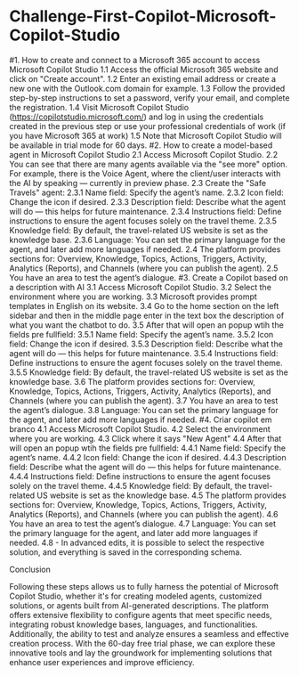 # Challenge-First-Copilot-Microsoft-Copilot-Studio 
#1. How to create and connect to a Microsoft 365 account to access Microsoft Copilot Studio
   1.1 Access the official Microsoft 365 website and click on "Create account".
   1.2 Enter an existing email address or create a new one with the Outlook.com domain for example.
   1.3 Follow the provided step-by-step instructions to set a password, verify your email, and complete the registration.
   1.4 Visit Microsoft Copilot Studio (https://copilotstudio.microsoft.com/) and log in using the credentials created in the previous step or use your professional credentials of work (if you have Microsoft 365 at work)
   1.5 Note that Microsoft Copilot Studio will be available in trial mode for 60 days.
#2. How to create a model-based agent in Microsoft Copilot Studio
   2.1 Access Microsoft Copilot Studio.
   2.2 You can see that there are many agents available via the "see more" option. For example, there is the Voice Agent, where the client/user interacts with the AI by speaking — currently in preview phase.
   2.3 Create the "Safe Travels" agent:
       2.3.1 Name field: Specify the agent’s name.
       2.3.2 Icon field: Change the icon if desired.
       2.3.3 Description field: Describe what the agent will do — this helps for future maintenance.
       2.3.4 Instructions field: Define instructions to ensure the agent focuses solely on the travel theme.
       2.3.5 Knowledge field: By default, the travel-related US website is set as the knowledge base.
       2.3.6 Language: You can set the primary language for the agent, and later add more languages if needed.
   2.4 The platform provides sections for: Overview, Knowledge, Topics, Actions, Triggers, Activity, Analytics (Reports), and Channels (where you can publish the agent).
   2.5 You have an area to test the agent’s dialogue.
#3. Create a Copilot based on a description with AI
   3.1 Access Microsoft Copilot Studio. 3.2 Select the environment where you are working.
   3.3 Microsoft provides prompt templates in English on its website.
   3.4 Go to the home section on the left sidebar and then in the middle page enter in the text box the description of what you want the chatbot to do.
   3.5 After that will open an popup wtih the fields pre fullfield:
       3.5.1 Name field: Specify the agent’s name.
       3.5.2 Icon field: Change the icon if desired.
       3.5.3 Description field: Describe what the agent will do — this helps for future maintenance.
       3.5.4 Instructions field: Define instructions to ensure the agent focuses solely on the travel theme.
       3.5.5 Knowledge field: By default, the travel-related US website is set as the knowledge base.
   3.6 The platform provides sections for: Overview, Knowledge, Topics, Actions, Triggers, Activity, Analytics (Reports), and Channels (where you can publish the agent).
   3.7 You have an area to test the agent’s dialogue.
   3.8 Language: You can set the primary language for the agent, and later add more languages if needed.
#4. Criar copilot em branco
   4.1 Access Microsoft Copilot Studio.
   4.2 Select the environment where you are working.
   4.3 Click where it says "New Agent"
   4.4 After that will open an popup wtih the fields pre fullfield:
       4.4.1 Name field: Specify the agent’s name.
       4.4.2 Icon field: Change the icon if desired.
       4.4.3 Description field: Describe what the agent will do — this helps for future maintenance.
       4.4.4 Instructions field: Define instructions to ensure the agent focuses solely on the travel theme.
       4.4.5 Knowledge field: By default, the travel-related US website is set as the knowledge base.
   4.5 The platform provides sections for: Overview, Knowledge, Topics, Actions, Triggers, Activity, Analytics (Reports), and Channels (where you can publish the agent).
   4.6 You have an area to test the agent’s dialogue.
   4.7 Language: You can set the primary language for the agent, and later add more languages if needed.
   4.8 - In advanced edits, it is possible to select the respective solution, and everything is saved in the corresponding schema.

Conclusion

Following these steps allows us to fully harness the potential of Microsoft Copilot Studio, whether it's for creating modeled agents, customized solutions, or agents built from AI-generated descriptions. The platform offers extensive flexibility to configure agents that meet specific needs, integrating robust knowledge bases, languages, and functionalities. Additionally, the ability to test and analyze ensures a seamless and effective creation process. With the 60-day free trial phase, we can explore these innovative tools and lay the groundwork for implementing solutions that enhance user experiences and improve efficiency.
